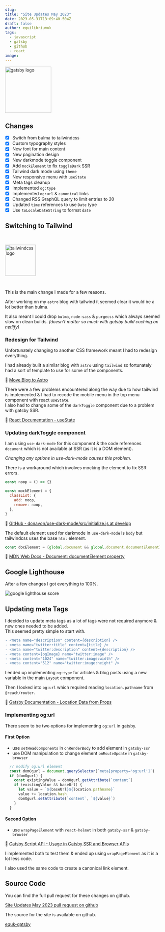 ```yaml
---
slug:
title: "Site Updates May 2023"
date: 2023-05-31T13:09:40.504Z
draft: false
author: equilibriumuk
tags:
  - javascript
  - gatsby
  - github
  - react
image:
---
```


<p class="text-center"><img src="/media/logos/gatsby.svg" alt="gatsby logo" width="150px" class="inline"></p>

## Changes

- [x] Switch from bulma to tailwindcss
- [x] Custom typography styles
- [x] New font for main content
- [x] New pagination design
- [x] New darkmode toggle component
- [x] Add `mockElement` to fix `toggleDark` SSR
- [x] Tailwind dark mode using `theme`
- [x] New responsive menu with `useState`
- [x] Meta tags cleanup
- [x] Implemented `og:type`
- [x] Implemented `og:url` & `canonical` links
- [x] Changed RSS GraphQL query to limit entries to 20
- [x] Updated `time` references to use `Date` type
- [x] Use `toLocaleDateString` to format `date`

## Switching to Tailwind

<br />
<p class="text-center"><img src="/media/logos/tailwindcss.svg" alt="tailwindcss logo" width="100px" class="inline"></p>
<br />

This is the main change I made for a few reasons.

After working on my `astro` blog with tailwind it seemed clear it would be a lot better than bulma.

It also meant I could drop `bulma`, `node-sass` & `purgecss` which always seemed slow on clean builds. *(doesn't matter so much with gatsby build caching on netlify)*

### Redesign for Tailwind

Unfortunately changing to another CSS framework meant I had to redesign everything.

I had already built a similar blog with `astro` using `tailwind` so fortunately had a sort of template to use for some of the components.

📝 <a href="/2023/02/14/move-blog-to-astro/" target="_blank" rel="noopener noreferrer">Move Blog to Astro</a>

There were a few problems encountered along the way due to how tailwind is implemented & I had to recode the mobile menu in the top menu component with react `useState`.<br />
I also had to change some of the `darkToggle` component due to a problem with gatsby SSR.

📝 <a href="https://react.dev/reference/react/useState/" target="_blank" rel="noopener noreferrer">React Documentation - useState</a>

### Updating darkToggle component

I am using `use-dark-mode` for this component & the code references `document` which is not available at SSR (as it is a DOM element).

*Changing any options in use-dark-mode causes this problem.*

There is a workaround which involves mocking the element to fix SSR errors.

```js
const noop = () => {}

const mockElement = {
  classList: {
    add: noop,
    remove: noop,
  },
}
```

📝 <a href="https://github.com/donavon/use-dark-mode/blob/develop/src/initialize.js#L6" target="_blank" rel="noopener noreferrer">GitHub - donavon/use-dark-mode/src/initialize.js at develop</a>

The default element used for darkmode in `use-dark-mode` is `body` but tailwindcss uses the base `html` element.

```js
const docElement = (global.document && global.document.documentElement) || mockElement
```

📝 <a href="https://developer.mozilla.org/en-US/docs/Web/API/Document/documentElement/" target="_blank" rel="noopener noreferrer">MDN Web Docs - Document: documentElement property</a>

## Google Lighthouse

After a few changes I got everything to 100%.

<p class="text-center"><img src="/media/images/equk-lighthouse-2023.png" alt="google lighthouse score"></p>

## Updating meta Tags

I decided to update meta tags as a lot of tags were not required anymore & new ones needed to be added.<br />
This seemed pretty simple to start with.

```diff
- <meta name="description" content={description} />
- <meta name="twitter:title" content={title} />
- <meta name="twitter:description" content={description} />
- <meta content={ogImage} name="twitter:image" />
- <meta content="1024" name="twitter:image:width" />
- <meta content="512" name="twitter:image:height" />
```

I ended up implementing `og:type` for articles & blog posts using a new variable in the main `Layout` component.

Then I looked into `og:url` which required reading `location.pathname` from `@reach/router`.

📝 <a href="https://www.gatsbyjs.com/docs/location-data-from-props/" target="_blank" rel="noopener noreferrer">Gatsby Documentation - Location Data from Props</a>

### Implementing og:url

There seem to be two options for implementing `og:url` in gatsby.

#### First Option

- use `setHeadComponents` in `onRenderBody` to add element in `gatsby-ssr`
- use DOM manipulation to change element `onRouteUpdate` in `gatsby-browser`

```js
  // modify og:url element
  const domOgurl = document.querySelector(`meta[property='og:url']`)
  if (domOgurl) {
    const existingValue = domOgurl.getAttribute(`content`)
    if (existingValue && baseUrl) {
      let value = `${baseUrl}${location.pathname}`
      value += location.hash
      domOgurl.setAttribute(`content`, `${value}`)
    }
  }
```

#### Second Option

- use `wrapPageElement` with `react-helmet` in both `gatsby-ssr` & `gatsby-browser`

📝 <a href="https://www.gatsbyjs.com/docs/reference/built-in-components/gatsby-script/#usage-in-gatsby-ssr-and-browser-apis" target="_blank" rel="noopener noreferrer">Gatsby Script API - Usage in Gatsby SSR and Browser APIs</a>

I implemented both to test them & ended up using `wrapPageElement` as it is a lot less code.

I also used the same code to create a canonical link element.

## Source Code

You can find the full pull request for these changes on github.

<i class="fa-solid fa-code-fork git-fork"></i> <a href="https://github.com/equk/equk-gatsby/pull/21" target="_blank" rel="noopener noreferrer">Site Updates May 2023 pull request on github</a>

The source for the site is available on github.

<a class="github" href="https://github.com/equk/equk-gatsby" aria-label="View on GitHub" target="_blank" rel="noopener noreferrer"><i class="fa-brands fa-github"></i> equk-gatsby</a>